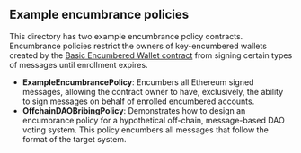 ## Example encumbrance policies
This directory has two example encumbrance policy contracts. Encumbrance policies restrict the owners of key-encumbered wallets created by the [Basic Encumbered Wallet contract](../BasicEncumberedWallet.sol) from signing certain types of messages until enrollment expires.

* **ExampleEncumbrancePolicy**: Encumbers all Ethereum signed messages, allowing the contract owner to have, exclusively, the ability to sign messages on behalf of enrolled encumbered accounts.
* **OffchainDAOBribingPolicy**: Demonstrates how to design an encumbrance policy for a hypothetical off-chain, message-based DAO voting system. This policy encumbers all messages that follow the format of the target system.
